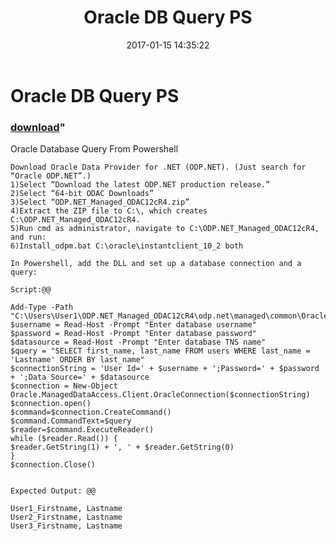 ﻿---
pid:            6691
parent:         0
children:       
poster:         Ranadip Dutta
title:          Oracle DB Query PS
date:           2017-01-15 14:35:22
format:         posh
---

# Oracle DB Query PS

### [download](6691.ps1)"

Oracle Database Query From Powershell 

```posh
Download Oracle Data Provider for .NET (ODP.NET). (Just search for “Oracle ODP.NET”.)
1)Select “Download the latest ODP.NET production release.”
2)Select “64-bit ODAC Downloads”
3)Select “ODP.NET_Managed_ODAC12cR4.zip”
4)Extract the ZIP file to C:\, which creates C:\ODP.NET_Managed_ODAC12cR4.
5)Run cmd as administrator, navigate to C:\ODP.NET_Managed_ODAC12cR4, and run:
6)Install_odpm.bat C:\oracle\instantclient_10_2 both

In Powershell, add the DLL and set up a database connection and a query:

Script:@@

Add-Type -Path "C:\Users\User1\ODP.NET_Managed_ODAC12cR4\odp.net\managed\common\Oracle.ManagedDataAccess.dll"
$username = Read-Host -Prompt "Enter database username"
$password = Read-Host -Prompt "Enter database password"
$datasource = Read-Host -Prompt "Enter database TNS name"
$query = "SELECT first_name, last_name FROM users WHERE last_name = 'Lastname' ORDER BY last_name"
$connectionString = 'User Id=' + $username + ';Password=' + $password + ';Data Source=' + $datasource
$connection = New-Object Oracle.ManagedDataAccess.Client.OracleConnection($connectionString)
$connection.open()
$command=$connection.CreateCommand()
$command.CommandText=$query
$reader=$command.ExecuteReader()
while ($reader.Read()) {
$reader.GetString(1) + ', ' + $reader.GetString(0)
}
$connection.Close()


Expected Output: @@

User1_Firstname, Lastname
User2_Firstname, Lastname
User3_Firstname, Lastname
```
